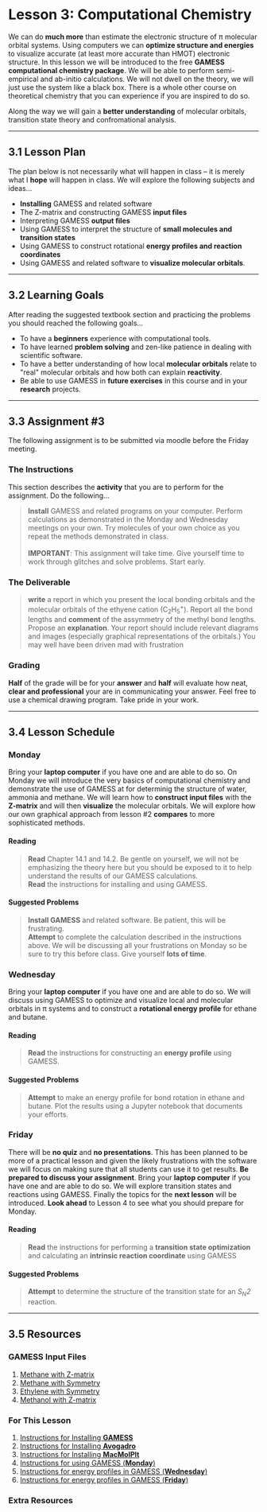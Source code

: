 # Lesson 3: Computational Chemistry
We can do **much more** than estimate the electronic structure of &pi; molecular orbital systems. Using computers we can **optimize structure and energies** to visualize accurate (at least more accurate than HMOT) electronic structure. In this lesson we will be introduced to the free **GAMESS computational chemistry package**. We will be able to perform semi-empirical and ab-initio calculations. We will not dwell on the theory, we will just use the system like a black box. There is a whole other course on theoretical chemistry that you can experience if you are inspired to do so.

Along the way we will gain a **better understanding** of molecular orbitals, transition state theory and confromational analysis. 

-----
## 3.1 Lesson Plan
The plan below is not necessarily what will happen in class – it is merely what I **hope** will happen in class. We will explore the following subjects and ideas&hellip;
- **Installing** GAMESS and related software
- The Z-matrix and constructing GAMESS **input files**
- Interpreting GAMESS **output files**
- Using GAMESS to interpret the structure of **small molecules and transition states**
- Using GAMESS to construct rotational **energy profiles and reaction coordinates**
- Using GAMESS and related software to **visualize molecular orbitals**.

-----
## 3.2 Learning Goals
After reading the suggested textbook section and practicing the problems you should reached the following goals&hellip;

- To have a **beginners** experience with computational tools.
- To have learned **problem solving** and zen-like patience in dealing with scientific software.
- To have a better understanding of how local **molecular orbitals** relate to "real" molecular orbitals and how both can explain **reactivity**.
- Be able to use GAMESS in **future exercises** in this course and in your **research** projects.

-----
## 3.3 Assignment \#3

The following assignment is to be submitted via moodle before the Friday meeting.

### The Instructions
This section describes the **activity** that you are to perform for the assignment. Do the following&hellip;

> **Install** GAMESS and related programs on your computer. Perform calculations as demonstrated in the Monday and Wednesday meetings on your own. Try molecules of your own choice as you repeat the methods demonstrated in class. <br>
> <br>
> **IMPORTANT**: This assignment will take time. Give yourself time to work through glitches and solve problems. Start early.

### The Deliverable
> **write** a report in which you present the local bonding orbitals and the molecular orbitals of the ethyene cation (C<sub>2</sub>H<sub>5</sub><sup>+</sup>). Report all the bond lengths and **comment** of the assymmetry of the methyl bond lengths. Propose an **explanation**. Your report should include relevant diagrams and images (especially graphical representations of the orbitals.) You may well have been driven mad with frustration




### Grading
**Half** of the grade will be for your **answer** and **half** will evaluate how neat, **clear and professional** your are in communicating your answer. Feel free to use a chemical drawing program. Take pride in your work.



-----
## 3.4 Lesson Schedule

### Monday 

Bring your **laptop computer** if you have one and are able to do so. On Monday we will introduce the very basics of computational chemistry and demonstrate the use of GAMESS at for determinig the structure of water, ammonia and methane. We will learn how to **construct input files** with the **Z-matrix** and will then **visualize** the molecular orbitals. We will explore how our own graphical approach from lesson \#2 **compares** to more sophisticated methods.

#### Reading

> **Read** Chapter 14.1 and 14.2. Be gentle on yourself, we will not be emphasizing the theory here but you should be exposed to it to help understand the results of our GAMESS calculations.  <br>
> **Read** the instructions for installing and using GAMESS.  

#### Suggested Problems

> **Install GAMESS** and related software. Be patient, this will be frustrating. <br>
> **Attempt** to complete the calculation described in the instructions above. We will be discussing all your frustrations on Monday so be sure to try this before class. Give yourself **lots of time**.

### Wednesday

Bring your **laptop computer** if you have one and are able to do so. We will discuss using GAMESS to optimize and visualize local and molecular orbitals in &pi; systems and to construct a **rotational energy profile** for ethane and butane.

#### Reading

> **Read** the instructions for constructing an **energy profile** using GAMESS.    

#### Suggested Problems

> **Attempt** to make an energy profile for bond rotation in ethane and butane. Plot the results using a Jupyter notebook that documents your efforts.

### Friday

There will be **no quiz** and **no presentations**. This has been planned to be more of a practical lesson and given the likely frustrations with the software we will focus on making sure that all students can use it to get results. **Be prepared to discuss your assignment**. Bring your **laptop computer** if you have one and are able to do so. We will explore transition states and reactions using GAMESS. Finally the topics for the **next lesson** will be introduced. **Look ahead** to Lesson 4 to see what you should prepare for Monday. 


#### Reading

> **Read** the instructions for performing a **transition state optimization** and calculating an **intrinsic reaction coordinate** using GAMESS   

#### Suggested Problems

> **Attempt** to determine the structure of the transition state for an *S<sub>N</sub>2* reaction.

------
## 3.5 Resources

### GAMESS Input Files
1. [Methane with Z-matrix](Resource_Moodle_Link.md)
2. [Methane with Symmetry](Resource_Moodle_Link.md)
2. [Ethylene with Symmetry](Resource_Moodle_Link.md)
4. [Methanol with Z-matrix](Resource_Moodle_Link.md)

### For This Lesson
1.  [Instructions for Installing **GAMESS**](Resource_Moodle_Link.md)
2.  [Instructions for Installing **Avogadro**](Resource_Moodle_Link.md)
3.  [Instructions for Installing **MacMolPlt**](Resource_Moodle_Link.md)
4.  [Instructions for using GAMESS (**Monday**)](Resource_Moodle_Link.md)
5.  [Instructions for energy profiles in GAMESS (**Wednesday**)](Resource_Moodle_Link.md)
6.  [Instructions for energy profiles in GAMESS (**Friday**)](Resource_Moodle_Link.md)

### Extra Resources


